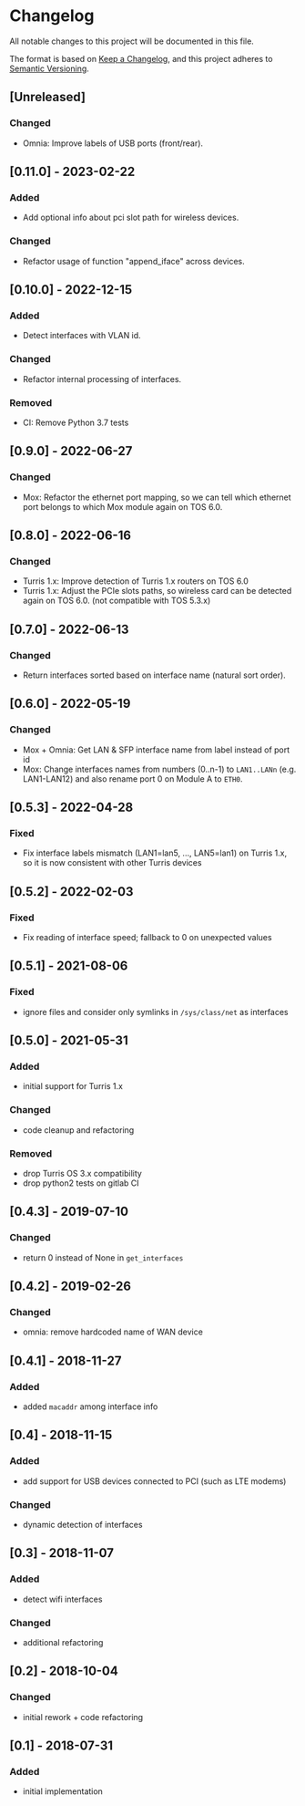 # Changelog
All notable changes to this project will be documented in this file.

The format is based on [Keep a Changelog](https://keepachangelog.com/en/1.0.0/),
and this project adheres to [Semantic Versioning](https://semver.org/spec/v2.0.0.html).

## [Unreleased]
### Changed
* Omnia: Improve labels of USB ports (front/rear).

## [0.11.0] - 2023-02-22
### Added
* Add optional info about pci slot path for wireless devices.

### Changed
* Refactor usage of function "append_iface" across devices.

## [0.10.0] - 2022-12-15
### Added
* Detect interfaces with VLAN id.

### Changed
* Refactor internal processing of interfaces.

### Removed
* CI: Remove Python 3.7 tests

## [0.9.0] - 2022-06-27
### Changed
* Mox: Refactor the ethernet port mapping, so we can tell which ethernet port
    belongs to which Mox module again on TOS 6.0.

## [0.8.0] - 2022-06-16
### Changed
* Turris 1.x: Improve detection of Turris 1.x routers on TOS 6.0
* Turris 1.x: Adjust the PCIe slots paths, so wireless card can be detected again on TOS 6.0.
    (not compatible with TOS 5.3.x)

## [0.7.0] - 2022-06-13
### Changed
* Return interfaces sorted based on interface name (natural sort order).

## [0.6.0] - 2022-05-19
### Changed
* Mox + Omnia: Get LAN & SFP interface name from label instead of port id
* Mox: Change interfaces names from numbers (0..n-1) to `LAN1..LANn`
    (e.g. LAN1-LAN12) and also rename port 0 on Module A to `ETH0`.

## [0.5.3] - 2022-04-28
### Fixed
* Fix interface labels mismatch (LAN1=lan5, ..., LAN5=lan1) on Turris 1.x,
    so it is now consistent with other Turris devices

## [0.5.2] - 2022-02-03
### Fixed
* Fix reading of interface speed; fallback to 0 on unexpected values

## [0.5.1] - 2021-08-06
### Fixed
* ignore files and consider only symlinks in `/sys/class/net` as interfaces

## [0.5.0] - 2021-05-31
### Added
* initial support for Turris 1.x

### Changed
* code cleanup and refactoring

### Removed
* drop Turris OS 3.x compatibility
* drop python2 tests on gitlab CI

## [0.4.3] - 2019-07-10
### Changed
* return 0 instead of None in `get_interfaces`

## [0.4.2] - 2019-02-26
### Changed
* omnia: remove hardcoded name of WAN device

## [0.4.1] - 2018-11-27
### Added
* added `macaddr` among interface info

## [0.4] - 2018-11-15
### Added
* add support for USB devices connected to PCI (such as LTE modems)

### Changed
* dynamic detection of interfaces

## [0.3] - 2018-11-07
### Added
* detect wifi interfaces

### Changed
* additional refactoring

## [0.2] - 2018-10-04
### Changed
* initial rework + code refactoring

## [0.1] - 2018-07-31
### Added
* initial implementation
